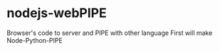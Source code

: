 # nodejs-webPIPE
Browser's code to server and PIPE with other language
First will make Node-Python-PIPE